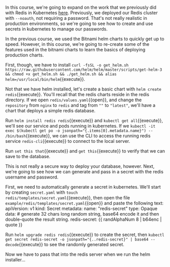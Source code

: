 In this course, we're going to expand on the work that we previously did with Redis in Kubernetes [here](https://katacoda.com/ng-dloring/courses/java-ms-config/java-2).
Previously, we deployed our Redis cluster with `--noauth`, not requiring a password.  That's not really realistic in production environments, so we're going to see how to create and use secrets in kubernetes to manage our passwords.

In the previous course, we used the Bitnami helm charts to quickly get up to speed.  However, in this course, we're going to re-create some of the features used in the bitnami charts to learn the basics of deploying production charts.

First, though, we have to install `curl -fsSL -o get_helm.sh https://raw.githubusercontent.com/helm/helm/master/scripts/get-helm-3 && chmod +x get_helm.sh && ./get_helm.sh && alias helm=/usr/local/bin/helm`{{execute}}.

Not that we have helm installed, let's create a basic chart with `helm create redis`{{execute}}.  You'll recall that the redis charts reside in the redis directory.  If we open `redis/values.yaml`{{open}}, and change the `repository` from `nginx` to `redis` and tag from `""` to `"latest"`, we'll have a chart that deploys a simple redis database.

Run `helm install redis redis`{{execute}} and `kubectl get all`{{execute}}, we'll see our service and pods running in kubernetes.  If we `kubectl -it exec $(kubectl get po -o jsonpath="{.items[0].metadata.name}") -- /bin/bash`{{execute}}, we can use the CLI to access the running redis service `redis-cli`{{execute}} to connect to the local server.

Run `set this that`{{execute}} and `get this`{{execute}} to verify that we can save to the database.

This is not really a secure way to deploy your database, however.  Next, we're going to see how we can generate and pass in a secret with the redis username and password.

First, we need to automatically generate a secret in kubernetes.  We'll start by creating `secret.yaml` with `touch redis/templates/secret.yaml`{{execute}}, then open the file `example/redis/templates/secret.yaml`{{open}} and paste the following text:
  apiVersion: v1
  kind: Secret
  metadata:
    name: "redis-secret"
  type: Opaque
  data:
    # generate 32 chars long random string, base64 encode it and then double-quote the result string.
    redis-secret: {{ randAlphaNum 8 | b64enc | quote }}

Run `helm upgrade redis redis`{{execute}} to create the secret, then `kubectl get secret redis-secret -o jsonpath="{..redis-secret}" | base64 --decode`{{execute}} to see the randomly generated secret.

Now we have to pass that into the redis server when we run the helm installer...





